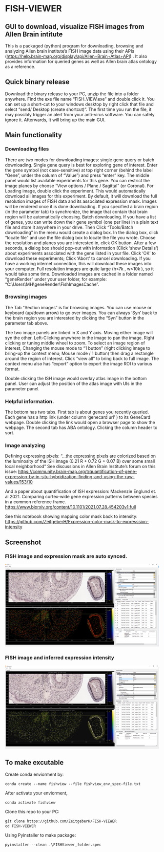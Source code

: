 # FISH-VIEWER
## GUI to download, visualize FISH images from Allen Brain intitute
This is a packaged (python) program for downloading, browsing and analyzing Allen brain institute’s FISH image data using their APIs (https://help.brain-map.org/display/api/Allen+Brain+Atlas+API) . It also provides information for queried genes as well as Allen brain atlas ontology as a reference.

## Quick binary release
Download the binary release to your PC, unzip the file into a folder anywhere. Find the exe file name “FISH_VIEW.exe” and double click it. You can set up a short-cut to your windows desktop by right click that file and select “send/ Desktop (create shortcut)”. The first time you run the file, it may possibly trigger an alert from your anti-virus software. You can safely ignore it. Afterwards, It will bring up the main GUI.

## Main functionality
### Downloading files

There are two modes for downloading images: single gene query or batch downloading. 
Single gene query is best for exploring gene of interest. Enter the gene symbol (not case-sensitive) at top right corner (behind the label “Gene”, under the column of “Value”) and press “enter” key. The middle panel would list available experiments for this gene. You can restrict the image planes by choose “View options / Plane / Sagittal” (or Coronal). For Loading image, double click the experiment. This would automatically download all images for this experiment. By default, it will download the full resolution images of FISH data and its associated expression mask. Images will be rendered once it is done downloading. If you specified a brain region (in the parameter tab) to synchronize, the image that contain that brain region will be automatically choosing. 
Batch downloading. If you have a list of genes, you can write down their gene symbol (one per line) in a plain text file and store it anywhere in your drive. Then Click “Tools/Batch downloading” in the menu would create a dialog box. In the dialog box, click “locate file” and use the file dialog box to locate the file you wrote. Choose the resolution and planes you are interested in, click OK button.  After a few seconds, a dialog box should pop-out with information (Click ‘show Details’) about experiments associated with the gene listed in your file. Click ‘OK’ to download these experiments; Click ‘Abort’ to cancel downloading. If you have a working internet connection, this will download these images into your computer. Full resolution images are quite large (h>7k , w>10k ), so it would take some time.
Downloaded images are cached in a folder named “geneRender” under your user folder, for example: “C:\Users\MH\geneRender\FishImagesCache”. 

### Browsing images

The Tab “Section images” is for browsing images. You can use mouse or keyboard (up/down arrow) to go over images.  You can always ‘Syn’ back to the brain region you are interested by clicking the “Syn” button in the parameter tab above.

The two image panels are linked in X and Y axis. Moving either image will syn the other. Left-Clicking anywhere in the image to pan the image. Right clicking or tuning middle wheel to zoom.
To select an image region of interest, Changing the mouse mode to “1 button” (right clicking image to bring-up the context menu; Mouse mode / 1 button) then drag a rectangle around the region of interest. Click “view all” to bring back to full image. 
The context menu also has “export” option to export the image ROI to various format. 

Double clicking the ISH image would overlay atlas image in the bottom panel. User can adjust the position of the atlas image with UIs in the parameter panel.

### Helpful information.

The bottom has two tabs. First tab is about genes you recently queried.  Each gene has a http link (under column ‘genecard url’ ) to its GeneCard webpage. Double clicking the link would open a browser page to show the webpage. The second tab has ABA ontology. Clicking the column header to sort.

### Image analyzing	

Defining expressing pixels: “…the expressing pixels are colorized based on the luminosity of the ISH image (0.21 R + 0.72 G + 0.07 B) over some small local neighborhood”
See discussions in Allen Brain Institute’s forum on this issue: https://community.brain-map.org/t/quantification-of-gene-expression-by-in-situ-hybridization-finding-and-using-the-raw-values/153/10

And a paper about quantification of ISH expression:
Mackenzie Englund et. al 2021. Comparing cortex-wide gene expression patterns between species in a common reference frame.  https://www.biorxiv.org/content/10.1101/2021.07.28.454203v1.full

See this notebook showing mapping color mask back to intensity:
https://github.com/ZeitgeberH/Expression-color-mask-to-expresssion-intensity

## Screenshot

### FISH image and expression mask are auto synced.

![expression mask](/figure/Gad1_colorMask.PNG)

### FISH image and inferred expression intensity

![expression mask](/figure/Gad1_intensity.PNG)

## To make excutable
Create conda enviorment by:
```
conda create --name fishview --file fishview_env_spec-file.txt
```

After activate your enviorment,
```
conda activate fishview
```

Clone this repo to your PC:
```
git clone https://github.com/ZeitgeberH/FISH-VIEWER
cd FISH-VIEWER
```

Using Pyinstaller to make package:
```
pyinstaller --clean .\FISHViewer_folder.spec
```
